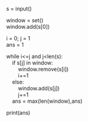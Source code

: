 s = input()

window = set()  
window.add(s[0])

i = 0; j = 1  
ans = 1

while i<=j and j<len(s):  
&nbsp;&nbsp;&nbsp;&nbsp;if s[j] in window:  
&nbsp;&nbsp;&nbsp;&nbsp;&nbsp;&nbsp;&nbsp;&nbsp;window.remove(s[i])  
&nbsp;&nbsp;&nbsp;&nbsp;&nbsp;&nbsp;&nbsp;&nbsp;i+=1  
&nbsp;&nbsp;&nbsp;&nbsp;else:  
&nbsp;&nbsp;&nbsp;&nbsp;&nbsp;&nbsp;&nbsp;&nbsp;window.add(s[j])  
&nbsp;&nbsp;&nbsp;&nbsp;&nbsp;&nbsp;&nbsp;&nbsp;j+=1  
&nbsp;&nbsp;&nbsp;&nbsp;ans = max(len(window),ans) 

print(ans)
